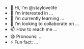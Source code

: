 - 👋 Hi, I’m @staylovelife
- 👀 I’m interested in ...
- 🌱 I’m currently learning ...
- 💞️ I’m looking to collaborate on ...
- 📫 How to reach me ...
- 😄 Pronouns: ...
- ⚡ Fun fact: ...

<!---
staylovelife is a ✨ special ✨ repository because its `README.md` (this file) appears on your GitHub profile.
You can click the Preview link to take a look at your changes.
--->
